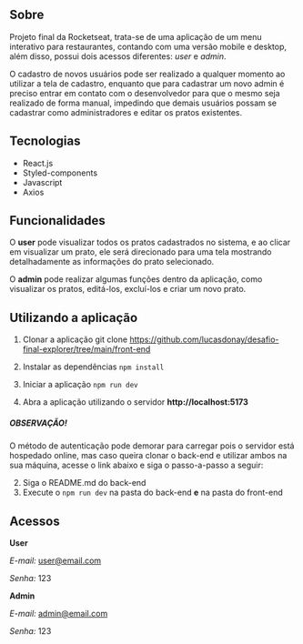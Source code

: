 ## Sobre

Projeto final da Rocketseat, trata-se de uma aplicação de um menu interativo para restaurantes, contando com uma versão mobile e desktop, além disso, possui dois acessos diferentes: _user_ e _admin_.

O cadastro de novos usuários pode ser realizado a qualquer momento ao utilizar a tela de cadastro, enquanto que para cadastrar um novo admin é preciso entrar em contato com o desenvolvedor para que o mesmo seja realizado de forma manual, impedindo que demais usuários possam se cadastrar como administradores e editar os pratos existentes.

## Tecnologias

- React.js
- Styled-components
- Javascript
- Axios

## Funcionalidades

O **user** pode visualizar todos os pratos cadastrados no sistema, e ao clicar em visualizar um prato, ele será direcionado para uma tela mostrando detalhadamente as informações do prato selecionado.

O **admin** pode realizar algumas funções dentro da aplicação, como visualizar os pratos, editá-los, excluí-los e criar um novo prato.

## Utilizando a aplicação

1. Clonar a aplicação
   git clone https://github.com/lucasdonay/desafio-final-explorer/tree/main/front-end
2. Instalar as dependências
   `npm install`

3. Iniciar a aplicação
   `npm run dev`

4. Abra a aplicação utilizando o servidor **http://localhost:5173**

##### OBSERVAÇÃO!

O método de autenticação pode demorar para carregar pois o servidor está hospedado online, mas caso queira clonar o back-end e utilizar ambos na sua máquina, acesse o link abaixo e siga o passo-a-passo a seguir:

<!-- 1. Acesse o link: https://github.com/ -->

2. Siga o README.md do back-end
3. Execute o `npm run dev` na pasta do back-end **e** na pasta do front-end

## Acessos

**User**

_E-mail:_ user@email.com

_Senha:_ 123

**Admin**

_E-mail:_ admin@email.com

_Senha:_ 123
